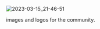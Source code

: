 ![2023-03-15_21-46-51](https://user-images.githubusercontent.com/97986242/225412455-dfca5c8b-4aa1-4900-895f-2f73a0315929.png)

images and logos for the community.
